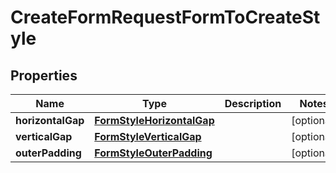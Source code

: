 

# CreateFormRequestFormToCreateStyle


## Properties

| Name | Type | Description | Notes |
|------------ | ------------- | ------------- | -------------|
|**horizontalGap** | [**FormStyleHorizontalGap**](FormStyleHorizontalGap.md) |  |  [optional] |
|**verticalGap** | [**FormStyleVerticalGap**](FormStyleVerticalGap.md) |  |  [optional] |
|**outerPadding** | [**FormStyleOuterPadding**](FormStyleOuterPadding.md) |  |  [optional] |



